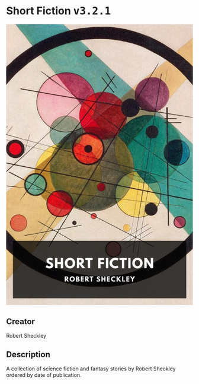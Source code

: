 
# Short Fiction <kbd>v3.2.1</kbd>

<center>
  <img src="./cover-1024.jpg"/>
</center>

## Creator
Robert Sheckley

## Description
A collection of science fiction and fantasy stories by Robert Sheckley ordered by date of publication.
